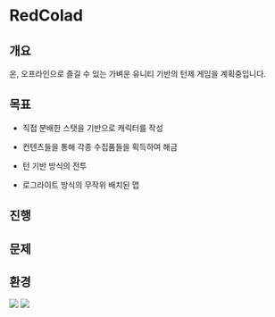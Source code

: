 # RedColad

## 개요

온, 오프라인으로 즐길 수 있는 가벼운 유니티 기반의 턴제 게임을 계획중입니다.

## 목표

* 직접 분배한 스탯을 기반으로 캐릭터를 작성

* 컨텐츠들을 통해 각종 수집품들을 획득하여 해금

* 턴 기반 방식의 전투
* 로그라이트 방식의 무작위 배치된 맵

## 진행



## 문제
## 환경

<img src="https://img.shields.io/badge/Unity-3776AB?style=for-the-badge&logo=Unity&logoColor=white">
<img src="https://img.shields.io/badge/Windows-3776AB?style=for-the-badge&logo=Windows&logoColor=white">
